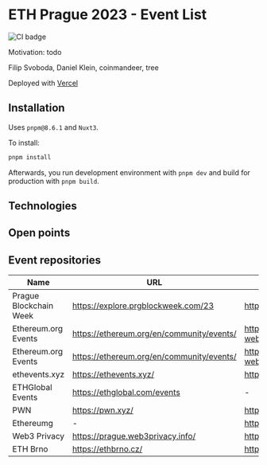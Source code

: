 # ETH Prague 2023 - Event List

![CI badge](https://github.com/fs-public/ethprague23-tokenlist/actions/workflows/ci.yml/badge.svg)

Motivation: todo

Filip Svoboda, Daniel Klein, coinmandeer, tree

Deployed with [Vercel](https://ethprague23-eventlist.vercel.app/)

## Installation

Uses `pnpm@8.6.1` and `Nuxt3`.

To install:

```bash
pnpm install
```

Afterwards, you run development environment with `pnpm dev` and build for production with `pnpm build`.

## Technologies

## Open points

## Event repositories

| Name  | URL | GitHub repository |
| ------------- | ------------- | ------------- |
| Prague Blockchain Week | https://explore.prgblockweek.com/23  | https://github.com/prgblockweek |
| Ethereum.org Events | https://ethereum.org/en/community/events/  | https://github.com/ethereum/ethereum-org-website/blob/dev/src/data/ | 
| Ethereum.org Events | https://ethereum.org/en/community/events/  | https://github.com/ethereum/ethereum-org-website/blob/dev/src/data/ |
| ethevents.xyz | https://ethevents.xyz/ | https://chronicle.ethevents.club/data/index.json |
| ETHGlobal Events | https://ethglobal.com/events | - |
| PWN | https://pwn.xyz/ | https://github.com/PWNFinance |
| Ethereumg | - | https://github.com/ethereumeg/ethereumeg |
| Web3 Privacy | https://prague.web3privacy.info/ | https://github.com/web3privacy/events |
| ETH Brno | https://ethbrno.cz/ | https://github.com/ethbrno/docs/tree/master/events |
